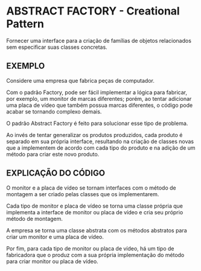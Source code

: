 # ABSTRACT FACTORY - Creational Pattern

Fornecer uma interface para a criação de famílias de objetos relacionados sem especificar suas classes concretas.

## EXEMPLO

Considere uma empresa que fabrica peças de computador.

Com o padrão Factory, pode ser fácil implementar a lógica para fabricar, por exemplo, um monitor de marcas diferentes; porém, ao tentar adicionar uma placa de vídeo que também possua marcas diferentes, o código pode acabar se tornando complexo demais.

O padrão Abstract Factory é feito para solucionar esse tipo de problema.

Ao invés de tentar generalizar os produtos produzidos, cada produto é separado em sua própria interface, resultando na criação de classes novas que a implementem de acordo com cada tipo do produto e na adição de um método para criar este novo produto.

## EXPLICAÇÃO DO CÓDIGO

O monitor e a placa de vídeo se tornam interfaces com o método de montagem a ser criado pelas classes que os implementarem.

Cada tipo de monitor e placa de vídeo se torna uma classe própria que implementa a interface de monitor ou placa de vídeo e cria seu próprio método de montagem.

A empresa se torna uma classe abstrata com os métodos abstratos para criar um monitor e uma placa de vídeo.

Por fim, para cada tipo de monitor ou placa de vídeo, há um tipo de fabricadora que o produz com a sua própria implementação do método para criar monitor ou placa de vídeo.